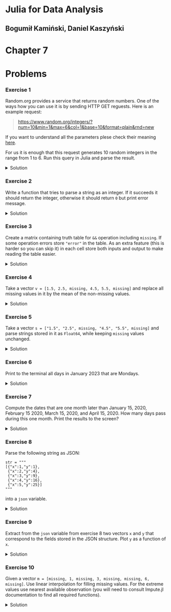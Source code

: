 # Julia for Data Analysis

## Bogumił Kamiński, Daniel Kaszyński

# Chapter 7

# Problems

### Exercise 1

Random.org provides a service that returns random numbers. One of the ways
how you can use it is by sending HTTP GET reguests. Here is an example request:

> https://www.random.org/integers/?num=10&min=1&max=6&col=1&base=10&format=plain&rnd=new

If you want to understand all the parameters plese check their meaning
[here](https://www.random.org/clients/http/).

For us it is enough that this request generates 10 random integers in the range
from 1 to 6. Run this query in Julia and parse the result.

<details>
<summary>Solution</summary>

Example run:

```
julia> using HTTP

julia> response = HTTP.get("https://www.random.org/integers/?\
                            num=10&min=1&max=6&col=1&base=10&format=plain&rnd=new");

julia> parse.(Int, split(String(response.body)))
10-element Vector{Int64}:
 6
 2
 6
 3
 4
 2
 5
 2
 3
 6
```

</details>

### Exercise 2

Write a function that tries to parse a string as an integer.
If it succeeds it should return the integer, otherwise it should return `0`
but print error message.

<details>
<summary>Solution</summary>

Example function:

```
function str2int(s::AbstractString)
    try
        return parse(Int, s)
    catch e
        println(e)
    end
    return 0
end
```

Let us check it:

```
julia> str2int("10")
10

julia> str2int("  -1  ")
-1

julia> str2int("12345678901234567890")
OverflowError("overflow parsing \"12345678901234567890\"")
0

julia> str2int("1.3")
ArgumentError("invalid base 10 digit '.' in \"1.3\"")
0

julia> str2int("a")
ArgumentError("invalid base 10 digit 'a' in \"a\"")
0
```

An alternative solution would use `tryparse` (not covered in the book):

```
function str2int(s::AbstractString)
    v = tryparse(Int, s)
    if isnothing(v)
        println("error while parsing")
        return 0
    end
    return v
end
```
But this time we do not see the cause of the error.

</details>

### Exercise 3

Create a matrix containing truth table for `&&` operation including `missing`.
If some operation errors store `"error"` in the table. As an extra feature (this
is harder so you can skip it) in each cell store both inputs and output to make
reading the table easier.

<details>
<summary>Solution</summary>

```
julia> function apply_and(x, y)
           try
               return "$x && $y = $(x && y)"
           catch e
               return "$x && $y = error"
           end
       end
apply_and (generic function with 2 methods)

julia> apply_and.([true, false, missing], [true false missing])
3×3 Matrix{String}:
 "true && true = true"      "true && false = false"     "true && missing = missing"
 "false && true = false"    "false && false = false"    "false && missing = false"
 "missing && true = error"  "missing && false = error"  "missing && missing = error"
```

</details>

### Exercise 4

Take a vector `v = [1.5, 2.5, missing, 4.5, 5.5, missing]` and replace all
missing values in it by the mean of the non-missing values.

<details>
<summary>Solution</summary>

```
julia> using Statistics

julia> coalesce.(v, mean(skipmissing(v)))
6-element Vector{Float64}:
 1.5
 2.5
 3.5
 4.5
 5.5
 3.5
```

</details>

### Exercise 5

Take a vector `s = ["1.5", "2.5", missing, "4.5", "5.5", missing]` and parse
strings stored in it as `Float64`, while keeping `missing` values unchanged.

<details>
<summary>Solution</summary>

```
julia> using Missings

julia> passmissing(parse).(Float64, s)
6-element Vector{Union{Missing, Float64}}:
 1.5
 2.5
  missing
 4.5
 5.5
  missing
```

</details>

### Exercise 6

Print to the terminal all days in January 2023 that are Mondays.

<details>
<summary>Solution</summary>

Example:

```
julia> using Dates

julia> for day in Date.(2023, 01, 1:31)
           dayofweek(day) == 1 && println(day)
       end
2023-01-02
2023-01-09
2023-01-16
2023-01-23
2023-01-30
```

</details>

### Exercise 7

Compute the dates that are one month later than January 15, 2020, February 15
2020, March 15, 2020, and April 15, 2020. How many days pass during this one
month. Print the results to the screen?

<details>
<summary>Solution</summary>

Example:

```
julia> for day in Date.(2023, 1:4, 15)
           day_next = day + Month(1)
           println("$day + 1 month = $day_next (difference: $(day_next - day))")
       end
2023-01-15 + 1 month = 2023-02-15 (difference: 31 days)
2023-02-15 + 1 month = 2023-03-15 (difference: 28 days)
2023-03-15 + 1 month = 2023-04-15 (difference: 31 days)
2023-04-15 + 1 month = 2023-05-15 (difference: 30 days)
```

</details>

### Exercise 8

Parse the following string as JSON:
```
str = """
[{"x":1,"y":1},
 {"x":2,"y":4},
 {"x":3,"y":9},
 {"x":4,"y":16},
 {"x":5,"y":25}]
"""
```
into a `json` variable.

<details>
<summary>Solution</summary>

```
julia> using JSON3

julia> json = JSON3.read(str)
5-element JSON3.Array{JSON3.Object, Base.CodeUnits{UInt8, String}, Vector{UInt64}}:
 {
   "x": 1,
   "y": 1
}
 {
   "x": 2,
   "y": 4
}
 {
   "x": 3,
   "y": 9
}
 {
   "x": 4,
   "y": 16
}
 {
   "x": 5,
   "y": 25
}
```

</details>

### Exercise 9

Extract from the `json` variable from exercise 8 two vectors `x` and `y`
that correspond to the fields stored in the JSON structure.
Plot `y` as a function of `x`.

<details>
<summary>Solution</summary>

```
using Plots
x = [el.x for el in json]
y = [el.y for el in json]
plot(x, y, xlabel="x", ylabel="y", legend=false)
```

</details>

### Exercise 10

Given a vector `m = [missing, 1, missing, 3, missing, missing, 6, missing]`.
Use linear interpolation for filling missing values. For the extreme values
use nearest available observation (you will need to consult Impute.jl
documentation to find all required functions).

<details>
<summary>Solution</summary>

```
julia> using Impute

julia> Impute.nocb!(Impute.locf!(Impute.interp(m)))
8-element Vector{Union{Missing, Int64}}:
 1
 1
 2
 3
 4
 5
 6
 6
```

Note that we use the `locf!` and `nocb!` functions (with `!`) to perform
operation in place (a new vector was already allocated by `Impute.interp`).

</details>
